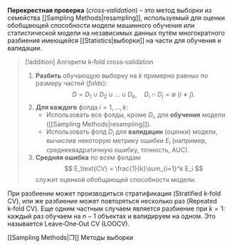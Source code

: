 **Перекрестная проверка** (*cross‑validation*) – это метод выборки из семейства [[Sampling Methods|resampling]], используемый для оценки обобщающей способности модели машинного обучения или статистической модели на независимых данных путём многократного разбиения имеющейся [[Statistics|выборки]] на части для обучения и валидации.

>[!addition] Алгоритм k‑fold cross‑validation
> 1. **Разбить** обучающую выборку на $k$ примерно равных по размеру частей (*folds*):
> $$
> D = D_1 \cup D_2 \cup \dots \cup D_k,\quad D_i \cap D_j = \emptyset \ (i \neq j).
> $$
> 2. **Для каждого** фолда $i = 1, \dots, k$:
>    * Использовать все фолды, кроме $D_i$, для **обучения** модели ([[Sampling Methods|resampling]]).
>    * Использовать фолд $D_i$ для **валидации** (оценки) модели, вычислив некоторую метрику ошибки $E_i$ (например, среднеквадратичную ошибку, точность, AUC).
> 3. **Средняя ошибка** по всем фолдам
> $$
> E_\text{CV} = \frac{1}{k}\sum_{i=1}^k E_i
> $$
>    служит оценкой обобщающей способности модели.

При разбиении может производиться стратификация (Stratified k‑fold CV), или же разбиение может повторяться несколько раз (Repeated k‑fold CV). Еще одним частным случаем является разбиение при $k=1$: каждый раз обучаем на $n-1$ объектах и валидируем на одном. Это называется Leave‑One‑Out CV (LOOCV).

[[Sampling Methods|❐]] Методы выборки